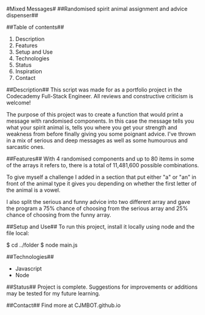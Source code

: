 #Mixed Messages#
##Randomised spirit animal assignment and advice dispenser##

##Table of contents##
1. Description
2. Features
3. Setup and Use
4. Technologies
5. Status
6. Inspiration
7. Contact

##Description##
This script was made for as a portfolio project in the Codecademy Full-Stack Engineer. All reviews and constructive criticism is welcome!

The purpose of this project was to create a function that would print a message with randomised components. In this case the message tells you what your spirit animal is, tells you where you get your strength and weakness from before finally giving you some poignant advice. I've thrown in a mix of serious and deep messages as well as some humourous and sarcastic ones. 

##Features##
With 4 randomised components and up to 80 items in some of the arrays it refers to, there is a total of 11,481,600 possible combinations. 

To give myself a challenge I added in a section that put either "a" or "an" in front of the animal type it gives you depending on whether the first letter of the animal is a vowel. 

I also split the serious and funny advice into two different array and gave the program a 75% chance of choosing from the serious array and 25% chance of choosing from the funny array. 

##Setup and Use##
To run this project, install it locally using node and the file local:

$ cd ../folder
$ node main.js

##Technologies##

- Javascript
- Node

##Status##
Project is complete.
Suggestions for improvements or additions may be tested for my future learning.

##Contact##
Find more at CJMBOT.github.io